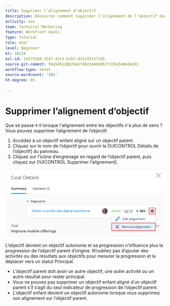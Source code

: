 ```yaml
---
title: Supprimer l’alignement d’objectif
description: Découvrez comment supprimer l’alignement de l’objectif dans [!DNL Workfront Goals].
activity: use
team: Technical Marketing
feature: Workfront Goals
type: Tutorial
role: User
level: Beginner
kt: 10124
exl-id: 3e5751b8-2547-42c5-bcb7-d312d31271d5
source-git-commit: 58a545120b29a5f492344b89b77235e548e94241
workflow-type: tm+mt
source-wordcount: '161'
ht-degree: 0%

---
```


# Supprimer l’alignement d’objectif

Que se passe-t-il lorsque l&#39;alignement entre les objectifs n&#39;a plus de sens ? Vous pouvez supprimer l’alignement de l’objectif.

1. Accédez à un objectif enfant aligné sur un objectif parent.
1. Cliquez sur le nom de l’objectif pour ouvrir la [!UICONTROL Détails de l’objectif] du panneau.
1. Cliquez sur l’icône d’engrenage en regard de l’objectif parent, puis cliquez sur [!UICONTROL Supprimer l’alignement].

![Capture d’écran de la [!UICONTROL Supprimer l’alignement] dans [!DNL Workfront Goals]](assets/08-workfront-goals-remove-goal-alignment.png)

L’objectif devient un objectif autonome et sa progression n’influence plus la progression de l’objectif parent d’origine. N’oubliez pas d’ajouter des activités ou des résultats aux objectifs pour mesurer la progression et la déplacer vers un statut Principal.

<!-- Pro-tips graphic -->

* L’objectif parent doit avoir un autre objectif, une autre activité ou un autre résultat pour rester principal.
* Vous ne pouvez pas supprimer un objectif enfant aligné d’un objectif parent s’il s’agit du seul indicateur de progression de l’objectif parent.
* L’objectif enfant devient un objectif autonome lorsque vous supprimez son alignement sur l’objectif parent.
